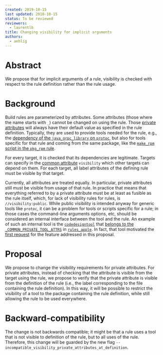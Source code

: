 ```yaml
---
created: 2019-10-15
last updated: 2018-10-15
status: To be reviewed
reviewers:
  - laurentlb
title: Changing visibility for implicit arguments
authors:
  - aehlig
---
```



# Abstract

We propose that for implicit arguments of a rule, visibility is
checked with respect to the rule definition rather than the rule
usage.


# Background

Build rules are parameterized by attributes. Some attributes (those where
the name starts with `_`) cannot be changed on using the rule. Those [private
attributes](https://docs.bazel.build/versions/master/skylark/rules.html#private-attributes-and-implicit-dependencies)
will always have their default value as specified in the rule
definition. Typically, they are used to provide tools needed for
the rule, e.g., the [dependency of the `java_grpc_library` on
`protoc`](https://github.com/bazelbuild/bazel/blob/ebb77e41973cb6b9f963159f4ef4a17e524ce062/third_party/grpc/build_defs.bzl#L63),
but also for tools specific for that rule and coming from the
same package, like the [`make_rpm` script in the `pkg_rpm`
rule](https://github.com/bazelbuild/rules_pkg/blob/b8d6ea0a5465973ce0970f6e063dfebea473732c/pkg/rpm.bzl#L163).

For every target, it is checked that its dependencies
are legitimate. Targets can specify in the [common
attribute](https://docs.bazel.build/versions/master/be/common-definitions.html#common-attributes)
`visibility` which other targets can depend on them. For each
target, all label attributes of the defining rule must be visible
by that target.

Currently, all attributes are treated equally. In particular,
private attributes still must be visible from usage of that rule.
In practice that means that everything referred to by a private
attribute must be at least as fusible as the rule itself, which,
for lack of visibility rules for rules, is `//visibility:public`.
While public visibility is intended anyway for generic tools
like `protoc`, it can be a problem for tools or scripts specific
for a rule; in those cases the command-line arguments options,
etc, should be considered an internal interface between the
tool and the rule. An example of such an internal tool is the
[`codedesigntool`](https://github.com/bazelbuild/rules_apple/blob/7f8a25a57ab9a4e406025eaa2c4394a20f793f47/tools/codesigningtool/BUILD#L7-L10)
that [belongs to the
`_COMMON_PRIVATE_TOOL_ATTRS`](https://github.com/bazelbuild/rules_apple/blob/7f8a25a57ab9a4e406025eaa2c4394a20f793f47/apple/internal/rule_factory.bzl#L105)
in [`rules_apple`](https://github.com/bazelbuild/rules_apple).
In fact, that tool motivated the [first
request](https://github.com/bazelbuild/bazel/issues/7377) for the
feature addressed in this proposal.

# Proposal

We propose to change the visibility requirements for private
attributes. For private attributes, instead of checking that the
attribute is visible from the target using the rule, we propose to
verify that the private attribute is visible from the definition of
the rule (i.e., the label corresponding to the file containing the
rule definition). In this way, it will be possible to restrict the
visibility of a tool to the package containing the rule definition,
while still allowing the rule to be used everywhere.


# Backward-compatibility

The change is not backwards compatible; it might be that a rule uses
a tool that is not visible to definition of the rule, but to all
uses of the rule. Therefore, this change will be guarded by the new
flag `--incompatible_visibility_private_attributes_at_definition`.
